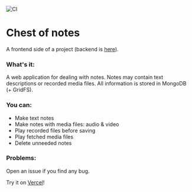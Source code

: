 ![CI](https://github.com/solarlime/chest-of-notes/workflows/CI/badge.svg?branch=master)

# Chest of notes
A frontend side of a project (backend is [here](https://github.com/solarlime/chest-of-notes-server)).

### What's it:
A web application for dealing with notes. Notes may contain text descriptions or recorded media files. All information is stored in MongoDB (+ GridFS).

### You can:
- Make text notes
- Make notes with media files: audio & video
- Play recorded files before saving
- Play fetched media files
- Delete unneeded notes

### Problems:
Open an issue if you find any bug.

Try it on [Vercel](https://chest-of-notes.solarlime.dev)!
